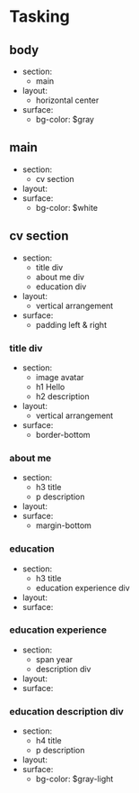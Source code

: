# Tasking

## body

- section:
    - main
- layout:
    - horizontal center
- surface:
    - bg-color: $gray
    
## main

- section:
    - cv section
- layout:
- surface:
    - bg-color: $white

## cv section

- section:
    - title div
    - about me div
    - education div
- layout:
    - vertical arrangement
- surface:
    - padding left & right

### title div

- section:
    - image avatar
    - h1 Hello
    - h2 description
- layout:
    - vertical arrangement
- surface:
    - border-bottom
    
### about me

- section:
    - h3 title
    - p description
- layout:
- surface:
    - margin-bottom
    
### education

- section:
    - h3 title
    - education experience div
- layout:
- surface:

### education experience

- section:
    - span year
    - description div
- layout:
- surface:

### education description div

- section:
    - h4 title
    - p description
- layout:
- surface:
    - bg-color: $gray-light
    